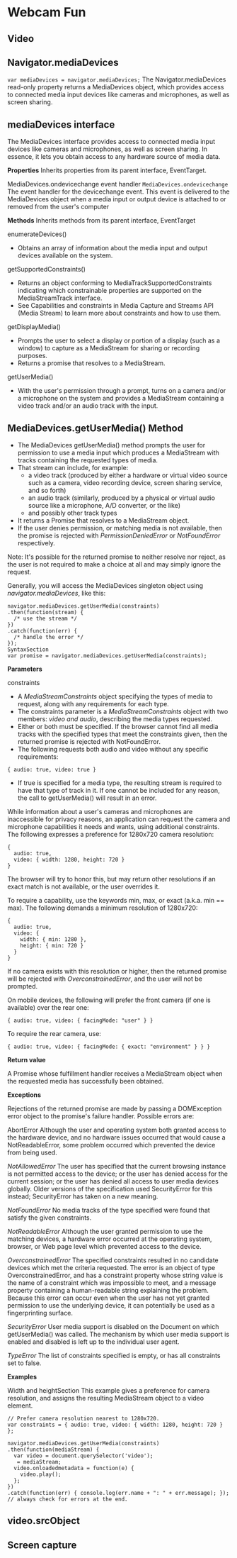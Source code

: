 # Webcam Fun

## Video

Navigator.mediaDevices
--------------------------------------
``var mediaDevices = navigator.mediaDevices;``
The Navigator.mediaDevices read-only property returns a MediaDevices object, which provides access to connected media input devices like cameras and microphones, as well as screen sharing.



mediaDevices interface
---------------------------------------
The MediaDevices interface provides access to connected media input devices like cameras and microphones, as well as screen sharing. In essence, it lets you obtain access to any hardware source of media data.

**Properties**
Inherits properties from its parent interface, EventTarget.

MediaDevices.ondevicechange event handler
``MediaDevices.ondevicechange``
The event handler for the devicechange event. This event is delivered to the MediaDevices object when a media input or output device is attached to or removed from the user's computer

**Methods**
Inherits methods from its parent interface, EventTarget

enumerateDevices()
* Obtains an array of information about the media input and output devices available on the system.

getSupportedConstraints()
* Returns an object conforming to MediaTrackSupportedConstraints indicating which constrainable properties are supported on the MediaStreamTrack interface. 
* See Capabilities and constraints in Media Capture and Streams API (Media Stream) to learn more about constraints and how to use them.

getDisplayMedia()
* Prompts the user to select a display or portion of a display (such as a window) to capture as a MediaStream for sharing or recording purposes.  
* Returns a promise that resolves to a MediaStream.

getUserMedia()
* With the user's permission through a prompt, turns on a camera and/or a microphone on the system and provides a MediaStream containing a video track and/or an audio track with the input.



MediaDevices.getUserMedia() Method
-------------------------------------------------

* The MediaDevices getUserMedia() method prompts the user for permission to use a media input which produces a MediaStream with tracks containing the requested types of media. 
* That stream can include, for example:
	* a video track (produced by either a hardware or virtual video source such as a camera, video recording device, screen sharing service, and so forth)
	* an audio track (similarly, produced by a physical or virtual audio source like a microphone, A/D converter, or the like)
	* and possibly other track types
* It returns a Promise that resolves to a MediaStream object. 
* If the user denies permission, or matching media is not available, then the promise is rejected with _PermissionDeniedError_ or _NotFoundError_ respectively.

Note: It's possible for the returned promise to neither resolve nor reject, as the user is not required to make a choice at all and may simply ignore the request.

Generally, you will access the MediaDevices singleton object using _navigator.mediaDevices_, like this:
```
navigator.mediaDevices.getUserMedia(constraints)
.then(function(stream) {
  /* use the stream */
})
.catch(function(err) {
  /* handle the error */
});
SyntaxSection
var promise = navigator.mediaDevices.getUserMedia(constraints);
```

**Parameters**

constraints
* A _MediaStreamConstraints_ object specifying the types of media to request, along with any requirements for each type.
* The constraints parameter is a _MediaStreamConstraints_ object with two members: *video and audio*, describing the media types requested. 
* Either or both must be specified. If the browser cannot find all media tracks with the specified types that meet the constraints given, then the returned promise is rejected with NotFoundError.
* The following requests both audio and video without any specific requirements:
```
{ audio: true, video: true }
```

* If true is specified for a media type, the resulting stream is required to have that type of track in it. If one cannot be included for any reason, the call to getUserMedia() will result in an error.

While information about a user's cameras and microphones are inaccessible for privacy reasons, an application can request the camera and microphone capabilities it needs and wants, using additional constraints. The following expresses a preference for 1280x720 camera resolution:
```
{
  audio: true,
  video: { width: 1280, height: 720 }
}
```
The browser will try to honor this, but may return other resolutions if an exact match is not available, or the user overrides it.

To require a capability, use the keywords min, max, or exact (a.k.a. min == max). The following demands a minimum resolution of 1280x720:
```
{
  audio: true,
  video: {
    width: { min: 1280 },
    height: { min: 720 }
  }
}
```
If no camera exists with this resolution or higher, then the returned promise will be rejected with _OverconstrainedError_, and the user will not be prompted.

On mobile devices, the following will prefer the front camera (if one is available) over the rear one:
```
{ audio: true, video: { facingMode: "user" } }
```

To require the rear camera, use:
```
{ audio: true, video: { facingMode: { exact: "environment" } } }

```

**Return value**

A Promise whose fulfillment handler receives a MediaStream object when the requested media has successfully been obtained.

**Exceptions**

Rejections of the returned promise are made by passing a DOMException error object to the promise's failure handler. Possible errors are:

AbortError
Although the user and operating system both granted access to the hardware device, and no hardware issues occurred that would cause a NotReadableError, some problem occurred which prevented the device from being used.

_NotAllowedError_
The user has specified that the current browsing instance is not permitted access to the device; or the user has denied access for the current session; or the user has denied all access to user media devices globally.
Older versions of the specification used SecurityError for this instead; SecurityError has taken on a new meaning.

_NotFoundError_
No media tracks of the type specified were found that satisfy the given constraints.

_NotReadableError_
Although the user granted permission to use the matching devices, a hardware error occurred at the operating system, browser, or Web page level which prevented access to the device.

_OverconstrainedError_
The specified constraints resulted in no candidate devices which met the criteria requested. The error is an object of type OverconstrainedError, and has a constraint property whose string value is the name of a constraint which was impossible to meet, and a message property containing a human-readable string explaining the problem.
Because this error can occur even when the user has not yet granted permission to use the underlying device, it can potentially be used as a fingerprinting surface.

_SecurityError_
User media support is disabled on the Document on which getUserMedia() was called. The mechanism by which user media support is enabled and disabled is left up to the individual user agent.

_TypeError_
The list of constraints specified is empty, or has all constraints set to false.

**Examples**

Width and heightSection
This example gives a preference for camera resolution, and assigns the resulting MediaStream object to a video element.
```
// Prefer camera resolution nearest to 1280x720.
var constraints = { audio: true, video: { width: 1280, height: 720 } }; 

navigator.mediaDevices.getUserMedia(constraints)
.then(function(mediaStream) {
  var video = document.querySelector('video');
   = mediaStream;
  video.onloadedmetadata = function(e) {
    video.play();
  };
})
.catch(function(err) { console.log(err.name + ": " + err.message); }); // always check for errors at the end.
```


video.srcObject
----------------------------------------------


## Screen capture